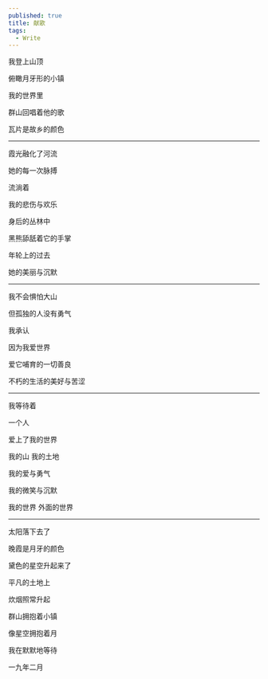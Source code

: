 ```yaml
---
published: true
title: 献歌
tags:
  - Write
---
```



我登上山顶

俯瞰月牙形的小镇

我的世界里

群山回唱着他的歌

瓦片是故乡的颜色

---
霞光融化了河流

她的每一次脉搏

流淌着

我的悲伤与欢乐

身后的丛林中

黑熊舔舐着它的手掌

年轮上的过去

她的美丽与沉默

-------

我不会惧怕大山

但孤独的人没有勇气

我承认

因为我爱世界

爱它哺育的一切善良

不朽的生活的美好与苦涩


-------


我等待着

一个人

爱上了我的世界

我的山 我的土地

我的爱与勇气

我的微笑与沉默

我的世界 外面的世界

-------


太阳落下去了

晚霞是月牙的颜色

黛色的星空升起来了

平凡的土地上

炊烟照常升起

群山拥抱着小镇

像星空拥抱着月

我在默默地等待  
 
 
 一九年二月

